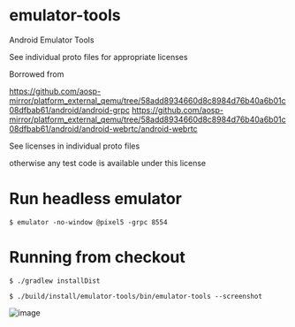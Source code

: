 # emulator-tools
Android Emulator Tools

See individual proto files for appropriate licenses

Borrowed from 

https://github.com/aosp-mirror/platform_external_qemu/tree/58add8934660d8c8984d76b40a6b01c08dfbab61/android/android-grpc
https://github.com/aosp-mirror/platform_external_qemu/tree/58add8934660d8c8984d76b40a6b01c08dfbab61/android/android-webrtc/android-webrtc

See licenses in individual proto files

otherwise any test code is available under this license

# Run headless emulator

```
$ emulator -no-window @pixel5 -grpc 8554
```

# Running from checkout

```
$ ./gradlew installDist

$ ./build/install/emulator-tools/bin/emulator-tools --screenshot
```

![image](https://user-images.githubusercontent.com/231923/79718336-b84d3780-82d3-11ea-9f40-4f48b0ccc8bf.png)

